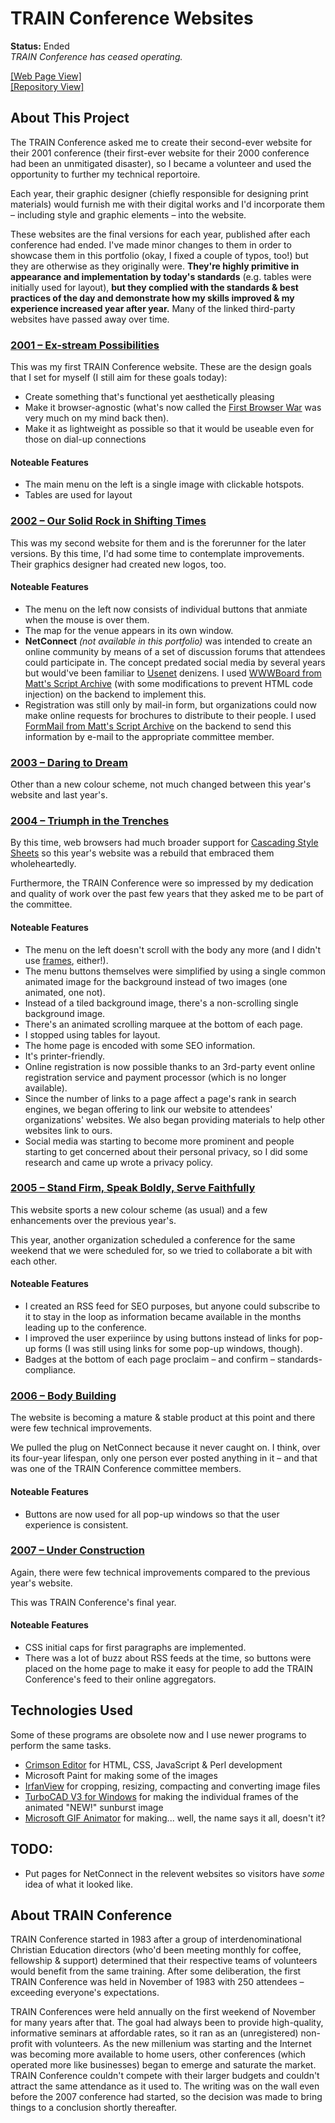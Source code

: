 # TRAIN Conference Websites
**Status:**  Ended<br />
*TRAIN Conference has ceased operating.*

[\[Web Page View\]](https://kwoodman1970.github.io/TRAINConference/)<br />
[\[Repository View\]](https://github.com/kwoodman1970/TRAINConference/)

## About This Project

The TRAIN Conference asked me to create their second-ever website for their 2001 conference (their first-ever website for their 2000 conference had been an unmitigated disaster), so I became a volunteer and used the opportunity to further my technical reportoire.

Each year, their graphic designer (chiefly responsible for designing print materials) would furnish me with their digital works and I'd incorporate them &ndash; including style and graphic elements &ndash; into the website.

These websites are the final versions for each year, published after each conference had ended.  I've made minor changes to them in order to showcase them in this portfolio (okay, I fixed a couple of typos, too!) but they are otherwise as they originally were.  **They're highly primitive in appearance and implementation by today's standards** (e.g. tables were initially used for layout), **but they complied with the standards &amp; best practices of the day and demonstrate how my skills improved &amp; my experience increased year after year.**  Many of the linked third-party websites have passed away over time.

### [2001 &ndash; Ex-stream Possibilities](2001)

This was my first TRAIN Conference website.  These are the design goals that I set for myself (I still aim for these goals today):

- Create something that's functional yet aesthetically pleasing
- Make it browser-agnostic (what's now called the [First Browser War](https://en.wikipedia.org/wiki/Browser_wars#First_browser_war_(1995%E2%80%932001)) was very much on my mind back then).
- Make it as lightweight as possible so that it would be useable even for those on dial-up connections

#### Noteable Features

- The main menu on the left is a single image with clickable hotspots.
- Tables are used for layout

### [2002 &ndash; Our Solid Rock in Shifting Times](2002)

This was my second website for them and is the forerunner for the later versions.  By this time, I'd had some time to contemplate improvements.  Their graphics designer had created new logos, too.

#### Noteable Features

- The menu on the left now consists of individual buttons that anmiate when the mouse is over them.
- The map for the venue appears in its own window.
- **NetConnect** *(not available in this portfolio)* was intended to create an online community by means of a set of discussion forums that attendees could participate in.  The concept predated social media by several years but would've been familiar to [Usenet](https://en.wikipedia.org/wiki/Usenet) denizens.  I used [WWWBoard from Matt's Script Archive](http://www.scriptarchive.com/wwwboard.html) (with some modifications to prevent HTML code injection) on the backend to implement this.
- Registration was still only by mail-in form, but organizations could now make online requests for brochures to distribute to their people.  I used [FormMail from Matt's Script Archive](http://www.scriptarchive.com/formmail.html) on the backend to send this information by e-mail to the appropriate committee member.

### [2003 &ndash; Daring to Dream](2003)

Other than a new colour scheme, not much changed between this year's website and last year's.

### [2004 &ndash; Triumph in the Trenches](2004)

By this time, web browsers had much broader support for [Cascading Style Sheets](https://www.w3.org/Style/CSS/) so this year's website was a rebuild that embraced them wholeheartedly.

Furthermore, the TRAIN Conference were so impressed by my dedication and quality of work over the past few years that they asked me to be part of the committee.

#### Noteable Features

- The menu on the left doesn't scroll with the body any more (and I didn't use [frames](https://www.nngroup.com/articles/why-frames-suck-most-of-the-time/), either!).
- The menu buttons themselves were simplified by using a single common animated image for the background instead of two images (one animated, one not).
- Instead of a tiled background image, there's a non-scrolling single background image.
- There's an animated scrolling marquee at the bottom of each page.
- I stopped using tables for layout.
- The home page is encoded with some SEO information.
- It's printer-friendly.
- Online registration is now possible thanks to an 3rd-party event online registration service and payment processor (which is no longer available).
- Since the number of links to a page affect a page's rank in search engines, we began offering to link our website to attendees' organizations' websites.  We also began providing materials to help other websites link to ours.
- Social media was starting to become more prominent and people starting to get concerned about their personal privacy, so I did some research and came up wrote a privacy policy.

### [2005 &ndash; Stand Firm, Speak Boldly, Serve Faithfully](2005)

This website sports a new colour scheme (as usual) and a few enhancements over the previous year's.

This year, another organization scheduled a conference for the same weekend that we were scheduled for, so we tried to collaborate a bit with each other.

#### Noteable Features

- I created an RSS feed for SEO purposes, but anyone could subscribe to it to stay in the loop as information became available in the months leading up to the conference.
- I improved the user experiince by using buttons instead of links for pop-up forms (I was still using links for some pop-up windows, though).
- Badges at the bottom of each page proclaim &ndash; and confirm &ndash; standards-compliance.

### [2006 &ndash; Body Building](2006)

The website is becoming a mature &amp; stable product at this point and there were few technical improvements.

We pulled the plug on NetConnect because it never caught on.  I think, over its four-year lifespan, only one person ever posted anything in it &ndash; and that was one of the TRAIN Conference committee members.

#### Noteable Features

- Buttons are now used for all pop-up windows so that the user experience is consistent.

### [2007 &ndash; Under Construction](2007)

Again, there were few technical improvements compared to the previous year's website.

This was TRAIN Conference's final year.

#### Noteable Features

- CSS initial caps for first paragraphs are implemented.
- There was a lot of buzz about RSS feeds at the time, so buttons were placed on the home page to make it easy for people to add the TRAIN Conference's feed to their online aggregators.

## Technologies Used

Some of these programs are obsolete now and I use newer programs to perform the same tasks.

- [Crimson Editor](http://crimsoneditor.com/) for HTML, CSS, JavaScript &amp; Perl development
- Microsoft Paint for making some of the images
- [IrfanView](https://www.irfanview.com/) for cropping, resizing, compacting and converting image files
- [TurboCAD V3 for Windows](https://winworldpc.com/product/turbocad/3x) for making the individual frames of the animated "NEW!" sunburst image
- [Microsoft GIF Animator](https://en.wikipedia.org/wiki/Microsoft_GIF_Animator) for making... well, the name says it all, doesn't it?

## TODO:

- Put pages for NetConnect in the relevent websites so visitors have *some* idea of what it looked like.

## About TRAIN Conference

TRAIN Conference started in 1983 after a group of interdenominational Christian Education directors (who'd been meeting monthly for coffee, fellowship &amp; support) determined that their respective teams of volunteers would benefit from the same training.  After some deliberation, the first TRAIN Conference was held in November of 1983 with 250 attendees &ndash; exceeding everyone's expectations.

TRAIN Conferences were held annually on the first weekend of November for many years after that.  The goal had always been to provide high-quality, informative seminars at affordable rates, so it ran as an (unregistered) non-profit with volunteers.  As the new millenium was starting and the Internet was becoming more available to home users, other conferences (which operated more like businesses) began to emerge and saturate the market.  TRAIN Conference couldn't compete with their larger budgets and couldn't attract the same attendance as it used to.  The writing was on the wall even before the 2007 conference had started, so the decision was made to bring things to a conclusion shortly thereafter.
